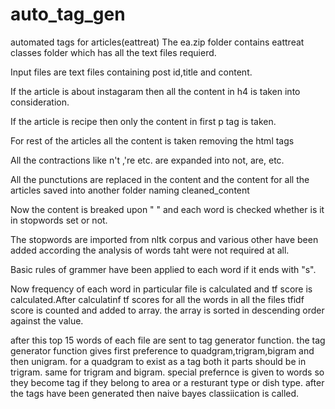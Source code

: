 # auto_tag_gen
automated tags for articles(eattreat)
The ea.zip folder contains eattreat classes folder which has all the text files requierd.

Input files are text files containing post id,title and content.

If the article is about instagaram then all the content in h4 is taken into consideration.

If the article is recipe then only the content in first p tag is taken.

For rest of the articles all the content is taken removing the html tags

All the contractions like n't ,'re etc. are expanded into not, are, etc.

All the punctutions are replaced in the content and the content for all the articles saved into another folder naming cleaned_content

Now the content is breaked upon " " and each word is checked whether is it in stopwords set or not.

The stopwords are imported from nltk corpus and various other have been added according the analysis of words taht were not required at all.

Basic rules of grammer have been applied to each word if it ends with "s".

Now frequency of each word in particular file is calculated and tf score is calculated.After calculatinf tf scores for all the words in all the files tfidf score is counted and added to array.
the array is sorted in descending order against the value.

after this top 15 words of each file are sent to tag generator function.
the tag generator function gives first preference to quadgram,trigram,bigram and then unigram.
for a quadgram to exist as a tag both it parts should be in trigram. same for trigram and bigram.
special prefernce is given to words so they become tag if they belong to area or a resturant type or dish type.
after the tags have been generated then naive bayes classiication is called.

